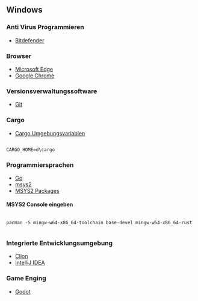 ## Windows
### Anti Virus Programmieren

* [Bitdefender](https://login.bitdefender.com/central/login.html?lang=de_DE&redirect_url=https:%2F%2Fcentral.bitdefender.com%2Factivity%3FbrowserLang%3Dde_DE)

### Browser

* [Microsoft Edge](https://www.microsoft.com/en-us/edge)
* [Google Chrome](https://www.google.de/chrome)


### Versionsverwaltungssoftware

* [Git](https://git-scm.com/)

### Cargo 

* [Cargo Umgebungsvariablen](https://doc.rust-lang.org/cargo/reference/environment-variables.html)

```

CARGO_HOME=d\cargo

```

### Programmiersprachen

* [Go](https://golang.org/)
* [msys2](https://www.msys2.org/)
* [MSYS2 Packages](https://packages.msys2.org/updates)
#### MSYS2 Console eingeben


```

pacman -S mingw-w64-x86_64-toolchain base-devel mingw-w64-x86_64-rust


``` 

### Integrierte Entwicklungsumgebung

* [Clion](https://www.jetbrains.com/clion/)
* [IntelliJ IDEA](https://www.jetbrains.com/idea)

### Game Enging

* [Godot](https://godotengine.org/download/windows)




